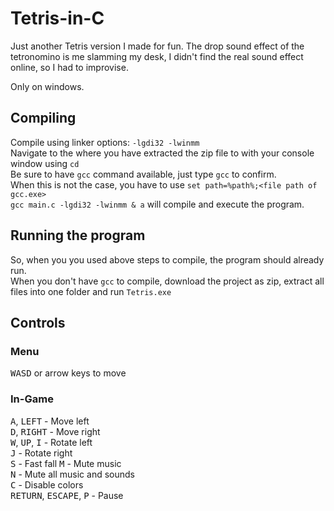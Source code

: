 # Tetris-in-C

Just another Tetris version I made for fun.
The drop sound effect of the tetronomino is me slamming my desk, I didn't find the real sound effect online, so I had to improvise.

Only on windows.

## Compiling
Compile using linker options: `-lgdi32 -lwinmm` <br>
Navigate to the where you have extracted the zip file to with your console window using `cd` <br>
Be sure to have `gcc` command available, just type `gcc` to confirm. <br>
When this is not the case, you have to use `set path=%path%;<file path of gcc.exe>` <br>
`gcc main.c -lgdi32 -lwinmm & a` will compile and execute the program.

## Running the program
So, when you you used above steps to compile, the program should already run. <br>
When you don't have `gcc` to compile, download the project as zip, extract all files into one folder and run `Tetris.exe`


## Controls
### Menu
<kbd>WASD</kbd> or arrow keys to move
### In-Game
<kbd>A</kbd>, <kbd>LEFT</kbd> - Move left <br>
<kbd>D</kbd>, <kbd>RIGHT</kbd> - Move right <br>
<kbd>W</kbd>, <kbd>UP</kbd>, <kbd>I</kbd> - Rotate left <br>
<kbd>J</kbd> - Rotate right <br>
<kbd>S</kbd> - Fast fall
<kbd>M</kbd> - Mute music <br>
<kbd>N</kbd> - Mute all music and sounds <br>
<kbd>C</kbd> - Disable colors <br>
<kbd>RETURN</kbd>, <kbd>ESCAPE</kbd>, <kbd>P</kbd> - Pause

